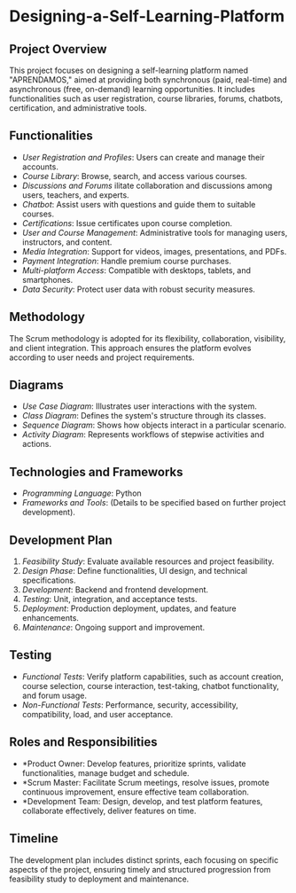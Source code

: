 # Designing-a-Self-Learning-Platform

## Project Overview
This project focuses on designing a self-learning platform named "APRENDAMOS," aimed at providing both synchronous (paid, real-time) and asynchronous (free, on-demand) learning opportunities. It includes functionalities such as user registration, course libraries, forums, chatbots, certification, and administrative tools.

## Functionalities
- *User Registration and Profiles*: Users can create and manage their accounts.
- *Course Library*: Browse, search, and access various courses.
- *Discussions and Forums*
ilitate collaboration and discussions among users, teachers, and experts.
- *Chatbot*: Assist users with questions and guide them to suitable courses.
- *Certifications*: Issue certificates upon course completion.
- *User and Course Management*: Administrative tools for managing users, instructors, and content.
- *Media Integration*: Support for videos, images, presentations, and PDFs.
- *Payment Integration*: Handle premium course purchases.
- *Multi-platform Access*: Compatible with desktops, tablets, and smartphones.
- *Data Security*: Protect user data with robust security measures.

## Methodology
The Scrum methodology is adopted for its flexibility, collaboration, visibility, and client integration. This approach ensures the platform evolves according to user needs and project requirements.
## Diagrams
- *Use Case Diagram*: Illustrates user interactions with the system.
- *Class Diagram*: Defines the system's structure through its classes.
- *Sequence Diagram*: Shows how objects interact in a particular scenario.
- *Activity Diagram*: Represents workflows of stepwise activities and actions.

## Technologies and Frameworks
- *Programming Language*: Python
- *Frameworks and Tools*: (Details to be specified based on further project development).

## Development Plan
1. *Feasibility Study*: Evaluate available resources and project feasibility.
2. *Design Phase*: Define functionalities, UI design, and technical specifications.
3. *Development*: Backend and frontend development.
4. *Testing*: Unit, integration, and acceptance tests.
5. *Deployment*: Production deployment, updates, and feature enhancements.
6. *Maintenance*: Ongoing support and improvement.

## Testing
- *Functional Tests*: Verify platform capabilities, such as account creation, course selection, course interaction, test-taking, chatbot functionality, and forum usage.
- *Non-Functional Tests*: Performance, security, accessibility, compatibility, load, and user acceptance.

## Roles and Responsibilities
- *Product Owner: Develop features, prioritize sprints, validate functionalities, manage budget and schedule.
- *Scrum Master: Facilitate Scrum meetings, resolve issues, promote continuous improvement, ensure effective team collaboration.
- *Development Team: Design, develop, and test platform features, collaborate effectively, deliver features on time.
## Timeline
The development plan includes distinct sprints, each focusing on specific aspects of the project, ensuring timely and structured progression from feasibility study to deployment and maintenance.
